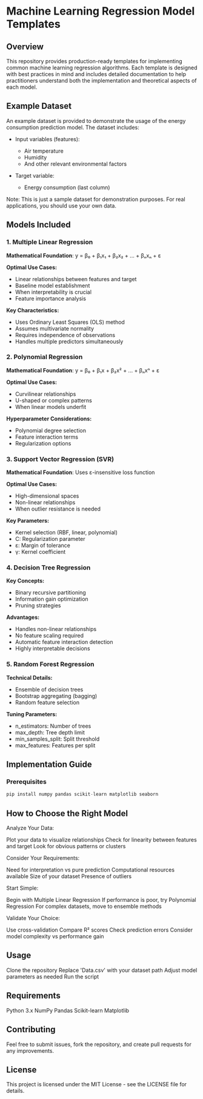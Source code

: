 # Machine Learning Regression Model Templates

## Overview
This repository provides production-ready templates for implementing common machine learning regression algorithms. Each template is designed with best practices in mind and includes detailed documentation to help practitioners understand both the implementation and theoretical aspects of each model.

## Example Dataset
An example dataset is provided to demonstrate the usage of the energy consumption prediction model. The dataset includes:

- Input variables (features):
  - Air temperature
  - Humidity 
  - And other relevant environmental factors

- Target variable:
  - Energy consumption (last column)

Note: This is just a sample dataset for demonstration purposes. For real applications, you should use your own data.

## Models Included

### 1. Multiple Linear Regression
**Mathematical Foundation**: y = β₀ + β₁x₁ + β₂x₂ + ... + βₙxₙ + ε

**Optimal Use Cases:**
- Linear relationships between features and target
- Baseline model establishment
- When interpretability is crucial
- Feature importance analysis

**Key Characteristics:**
- Uses Ordinary Least Squares (OLS) method
- Assumes multivariate normality
- Requires independence of observations
- Handles multiple predictors simultaneously

### 2. Polynomial Regression
**Mathematical Foundation**: y = β₀ + β₁x + β₂x² + ... + βₙxⁿ + ε

**Optimal Use Cases:**
- Curvilinear relationships
- U-shaped or complex patterns
- When linear models underfit

**Hyperparameter Considerations:**
- Polynomial degree selection
- Feature interaction terms
- Regularization options

### 3. Support Vector Regression (SVR)
**Mathematical Foundation**: Uses ε-insensitive loss function

**Optimal Use Cases:**
- High-dimensional spaces
- Non-linear relationships
- When outlier resistance is needed

**Key Parameters:**
- Kernel selection (RBF, linear, polynomial)
- C: Regularization parameter
- ε: Margin of tolerance
- γ: Kernel coefficient

### 4. Decision Tree Regression
**Key Concepts:**
- Binary recursive partitioning
- Information gain optimization
- Pruning strategies

**Advantages:**
- Handles non-linear relationships
- No feature scaling required
- Automatic feature interaction detection
- Highly interpretable decisions

### 5. Random Forest Regression
**Technical Details:**
- Ensemble of decision trees
- Bootstrap aggregating (bagging)
- Random feature selection

**Tuning Parameters:**
- n_estimators: Number of trees
- max_depth: Tree depth limit
- min_samples_split: Split threshold
- max_features: Features per split

## Implementation Guide

### Prerequisites
```python
pip install numpy pandas scikit-learn matplotlib seaborn
```

## How to Choose the Right Model
Analyze Your Data:

Plot your data to visualize relationships
Check for linearity between features and target
Look for obvious patterns or clusters

Consider Your Requirements:

Need for interpretation vs pure prediction
Computational resources available
Size of your dataset
Presence of outliers

Start Simple:

Begin with Multiple Linear Regression
If performance is poor, try Polynomial Regression
For complex datasets, move to ensemble methods

Validate Your Choice:

Use cross-validation
Compare R² scores
Check prediction errors
Consider model complexity vs performance gain

## Usage
Clone the repository
Replace 'Data.csv' with your dataset path
Adjust model parameters as needed
Run the script

## Requirements
Python 3.x
NumPy
Pandas
Scikit-learn
Matplotlib

## Contributing
Feel free to submit issues, fork the repository, and create pull requests for any improvements.

## License
This project is licensed under the MIT License - see the LICENSE file for details.